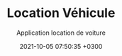 ---
title: Location Véhicule 
date: 2021-10-05 07:50:35 +0300
subtitle: Application location de voiture 
image: '/images/project-4.jpg'
---